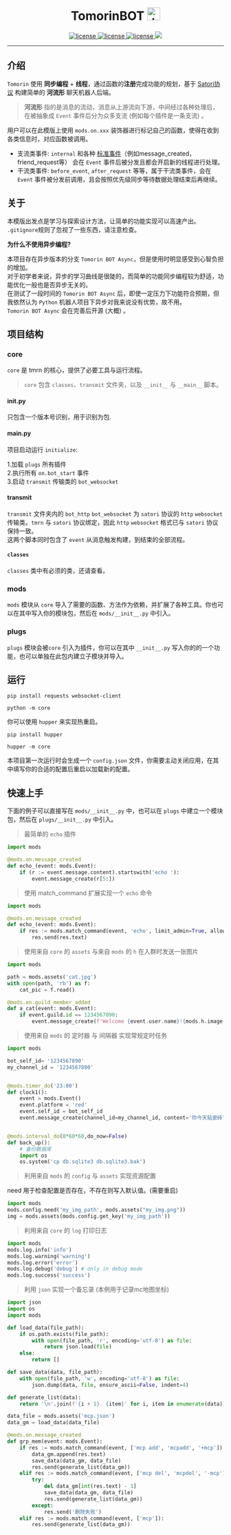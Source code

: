 

<h1 align="center"> TomorinBOT  <img src="http://q1.qlogo.cn/g?b=qq&nk=211134009&s=100" width="30" height="30" alt="tmrn"/> </h1>


<p align="center">

<a href="https://github.com/kumoSleeping/TomorinBot/blob/main/core/__init__.py">
    <img src="https://img.shields.io/badge/TomorinBOT%20v4-blue" alt="license">
  </a>

<a href="https://github.com/kumoSleeping/TomorinBot/blob/main/LICENSE">
    <img src="https://img.shields.io/github/license/kumoSleeping/TomorinBot" alt="license">
  </a>
<a href="https://www.python.org/">
    <img src="https://img.shields.io/badge/python-3.7+-blue?logo=python&logoColor=edb641" alt="license">
  </a>

  <a href="https://satori.js.org/zh-CN/">
    <img src="https://img.shields.io/badge/Satori-v1-black?style=social">
  </a>


***
## 介绍


`Tomorin` 使用 **同步编程** + **线程**，通过函数的**注册**完成功能的规划，基于 [Satori协议](https://satori.js.org/zh-CN/) 构建简单的 **河流形** 聊天机器人后端。

> **河流形** 指的是消息的流动，消息从上游流向下游，中间经过各种处理后，在被抽象成 `Event` 事件后分为众多支流 (例如每个插件是一条支流) 。

用户可以在此模版上使用 `mods.on.xxx` 装饰器进行标记自己的函数，使得在收到各类信息时，对应函数被调用。
- 支流类事件: `internal` 和各种 [标准事件](https://satori.js.org/zh-CN/resources/message.html#%E4%BA%8B%E4%BB%B6)（例如message_created，friend_request等） 会在 `Event` 事件后被分发且都会开启新的线程进行处理。   
- 干流类事件: `before_event`, `after_request` 等等，属于干流类事件，会在 `Event` 事件被分发前调用，且会按照优先级同步等待数据处理结束后再继续。

## 关于
本模版出发点是学习与探索设计方法，让简单的功能实现可以高速产出。   
`.gitignore`规则了忽视了一些东西，请注意检查。

**为什么不使用异步编程?**   

本项目存在异步版本的分支 `Tomorin BOT Async`，但是使用时明显感受到心智负担的增加。   
对于初学者来说，异步的学习曲线是很陡的，而简单的功能同步编程较为舒适，功能优化一般也是否异步无关的。  
在测试了一段时间的 `Tomorin BOT Async` 后，即使一定压力下功能符合预期，但我依然认为 `Python` 机器人项目下异步对我来说没有优势，故不用。   
`Tomorin BOT Async` 会在完善后开源 (大概) 。

## 项目结构

### core

`core` 是 tmrn 的核心，提供了必要工具与运行流程。
> `core` 包含 `classes`、`transmit` 文件夹，以及 `__init__` 与 `__main__` 脚本。

#### __init__.py
只包含一个版本号识别，用于识别为包.

#### __main__.py
项目启动运行 `initialize`:

1.加载 `plugs` 所有插件   
2.执行所有 `on.bot_start` 事件   
3.启动 `transmit` 传输类的 `bot_websocket`   

#### transmit
`transmit` 文件夹内的 `bot_http` `bot_websocket` 为 `satori` 协议的 `http` `websocket` 传输类。`tmrn` 与 `satori` 协议绑定，因此 `http` `websocket` 格式已与 `satori` 协议保持一致。   
这两个脚本同时包含了 `event` 从消息触发构建，到结束的全部流程。

#### `classes`
`classes` 类中有必须的类，还请查看。

### mods
`mods` 模块从 `core` 导入了需要的函数、方法作为依赖，并扩展了各种工具。你也可以在其中写入你的模块包，然后在 `mods/__init__.py` 中引入。    

### plugs
`plugs` 模块会被`core` 引入为插件，你可以在其中 `__init__.py` 写入你的的一个功能，也可以单独在此包内建立子模块并导入。   



## 运行

```shell
pip install requests websocket-client
```

```shell
python -m core
```

你可以使用 `hupper` 来实现热重启。

```shell
pip install hupper
```

```shell
hupper -m core
```

本项目第一次运行时会生成一个 `config.json` 文件，你需要主动关闭应用，在其中填写你的合适的配置后重启以加载新的配置。

## 快速上手


下面的例子可以直接写在 `mods/__init__.py` 中，也可以在 `plugs` 中建立一个模块包，然后在 `plugs/__init__.py` 中引入。

> 最简单的 `echo` 插件
```py
import mods

@mods.on.message_created
def echo_(event: mods.Event):
    if (r := event.message.content).startswith('echo '):
        event.message_create(r[5:])
```

> 使用 match_command 扩展实现一个 `echo` 命令
```py
import mods

@mods.on.message_created
def echo_(event: mods.Event):
    if res := mods.match_command(event, 'echo', limit_admin=True, allow_gap_less=True):
        res.send(res.text)
```

>使用来自 `core` 的  `assets` 与来自 `mods` 的  `h` 在入群时发送一张图片
```py
import mods

path = mods.assets('cat.jpg')
with open(path, 'rb') as f:
    cat_pic = f.read()

@mods.on.guild_member_added
def a_cat(event: mods.Event):
    if event.guild.id == 1234567890:
        event.message_create(f'Welcome {event.user.name}!{mods.h.image(cat_pic, 'cat.jpg')}')
```

> 使用来自 `mods` 的 定时器 与 间隔器 实现常规定时任务
```py
import mods

bot_self_id= '1234567890'
my_channel_id = '1234567890'


@mods.timer_do('23:00')
def clock1():
    event = mods.Event()
    event.platform = 'red'
    event.self_id = bot_self_id
    event.message_create(channel_id=my_channel_id, content='你今天贴瓷砖了吗！')


@mods.interval_do(8*60*60,do_now=False)
def back_up():
    # 备份数据库
    import os
    os.system('cp db.sqlite3 db.sqlite3.bak')
 ```

> 利用来自 `mods` 的 `config` 与 `assets` 实现资源配置

need 用于检查配置是否存在，不存在则写入默认值。(需要重启)
```py
import mods
mods.config.need('my_img_path', mods.assets("my_img.png"))
img = mods.assets(mods.config.get_key('my_img_path'))
```

> 利用来自 `core` 的 `log` 打印日志
```py   
import mods
mods.log.info('info')
mods.log.warning('warning')
mods.log.error('error')
mods.log.debug('debug') # only in debug mode
mods.log.success('success')
```

> 利用 `json` 实现一个备忘录 (本例用于记录mc地图坐标)

```py
import json
import os
import mods

def load_data(file_path):
    if os.path.exists(file_path):
        with open(file_path, 'r', encoding='utf-8') as file:
            return json.load(file)
    else:
        return []

def save_data(data, file_path):
    with open(file_path, 'w', encoding='utf-8') as file:
        json.dump(data, file, ensure_ascii=False, indent=4)

def generate_list(data):
    return '\n'.join(f'{i + 1}. {item}' for i, item in enumerate(data))

data_file = mods.assets('mcp.json')
data_gm = load_data(data_file)

@mods.on.message_created
def grp_mem(event: mods.Event):
    if res := mods.match_command(event, ['mcp add', 'mcpadd', '+mcp']):
        data_gm.append(res.text)
        save_data(data_gm, data_file)
        res.send(generate_list(data_gm))
    elif res := mods.match_command(event, ['mcp del', 'mcpdel', '-mcp']):
        try:
            del data_gm[int(res.text) - 1]
            save_data(data_gm, data_file)
            res.send(generate_list(data_gm))
        except:
            res.send('删除失败')
    elif res := mods.match_command(event, ['mcp']):
        res.send(generate_list(data_gm))
```


